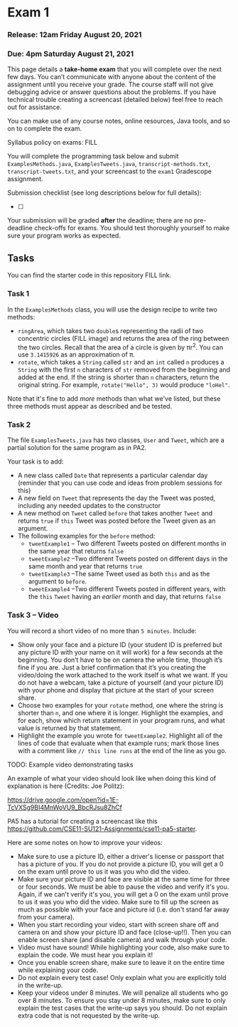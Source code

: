 # Exam 1

### Release: 12am Friday August 20, 2021
### Due: 4pm Saturday August 21, 2021

This page details a **take-home exam** that you will complete over the next few days. You can’t communicate with anyone about the content of the assignment until you receive your grade. The course staff will not give debugging advice or answer questions about the problems. If you have technical trouble creating a screencast (detailed below) feel free to reach out for assistance. 

You can make use of any course notes, online resources, Java tools, and so on to complete the exam.

Syllabus policy on exams: FILL

You will complete the programming task below and submit `ExamplesMethods.java`, `ExamplesTweets.java`, `transcript-methods.txt`, `transcript-tweets.txt`, and your screencast to the `exam1` Gradescope assignment.

Submission checklist (see long descriptions below for full details):

- [ ] 

Your submission will be graded **after** the deadline; there are no pre-deadline check-offs for exams. You should test thoroughly yourself to make sure your program works as expected.

## Tasks

You can find the starter code in this repository FILL link.

### Task 1

In the `ExamplesMethods` class, you will use the design recipe to write two methods:

- `ringArea`, which takes two `double`s representing the radii of two concentric circles (FILL image) and returns the area of the ring between the two circles. Recall that the area of a circle is given by πr<sup>2</sup>. You can use `3.1415926` as an approximation of π.
- `rotate`, which takes a `String` called `str` and an `int` called `n` produces a `String` with the first `n` characters of `str` removed from the beginning and added at the end. If the string is shorter than `n` characters, return the original string. For example, `rotate("Hello", 3)` would produce `"loHel"`.

Note that it's fine to add _more_ methods than what we've listed, but these three methods must appear as described and be tested.

### Task 2

The file `ExamplesTweets.java` has two classes, `User` and `Tweet`, which are a partial solution for the same program as in PA2.

Your task is to add:

- A new class called `Date` that represents a particular calendar day (reminder that you can use code and ideas from problem sessions for this)
- A new field on `Tweet` that represents the day the Tweet was posted, including any needed updates to the constructor
- A new method on `Tweet` called `before` that takes another `Tweet` and returns `true` if `this` Tweet was posted before the Tweet given as an argument.
- The following examples for the `before` method:
  - `tweetExample1` – Two different Tweets posted on different months in the same year that returns `false`
  - `tweetExample2` –Two different Tweets posted on different days in the same month and year that returns `true`
  - `tweetExample3` –The same Tweet used as both `this` and as the argument to `before`.
  - `tweetExample4` –Two different Tweets posted in different years, with the `this` `Tweet` having an _earlier_ month and day, that returns `false`


### Task 3 – Video
You will record a short video of no more than `5 minutes`. Include:

- Show only your face and a picture ID (your student ID is preferred but any picture ID with your name on it will work) for a few seconds at the beginning. You don’t have to be on camera the whole time, though it’s fine if you are. Just a brief confirmation that it’s you creating the video/doing the work attached to the work itself is what we want. If you do not have a webcam, take a picture of yourself (and your picture ID) with your phone and display that picture at the start of your screen share.
- Choose two examples for your `rotate` method, one where the string is shorter than `n`, and one where it is longer. Highlight the examples, and for each, show which return statement in your program runs, and what value is returned by that statement.
- Highlight the example you wrote for `tweetExample2`. Highlight all of the lines of code that evaluate when that example runs; mark those lines with a comment like `// this line runs` at the end of the line as you go.

TODO: Example video demonstrating tasks

An example of what your video should look like when doing this kind of explanation is here (Credits: Joe Politz):

https://drive.google.com/open?id=1E-TcVXSg9BI4MnWoVU9_BbcRJsu8ZhCf

PA5 has a tutorial for creating a screencast like this https://github.com/CSE11-SU121-Assignments/cse11-pa5-starter.

Here are some notes on how to improve your videos:

- Make sure to use a picture ID, either a driver's license or passport that has a picture of you. If you do not provide a picture ID, you will get a 0 on the exam until prove to us it was you who did the video.
- Make sure your picture ID and face are visible at the same time for three or four seconds. We must be able to pause the video and verify it's you. Again, if we can't verify it's you, you will get a 0 on the exam until prove to us it was you who did the video. Make sure to fill up the screen as much as possible with your face and picture id (i.e. don't stand far away from your camera).
- When you start recording your video, start with screen share off and camera on and show your picture ID and face (close-up!!). Then you can enable screen share (and disable camera) and walk through your code.
- Video must have sound! While highlighting your code, also make sure to explain the code. We must hear you explain it!
- Once you enable screen share, make sure to leave it on the entire time while explaining your code.
- Do not explain every test case! Only explain what you are explicitly told in the write-up.
- Keep your videos under 8 minutes. We will penalize all students who go over 8 minutes. To ensure you stay under 8 minutes, make sure to only explain the test cases that the write-up says you should. Do not explain extra code that is not requested by the write-up.
